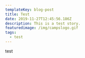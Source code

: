 ```yaml
---
templateKey: blog-post
title: Test
date: 2019-11-27T12:45:56.186Z
description: This is a test story.
featuredimage: /img/campslogo.gif
tags:
  - test
---
```

test
